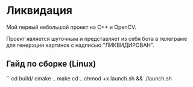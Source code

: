 # Ликвидация
Мой первый небольшой проект на C++ и OpenCV.

Проект является шуточным и представляет из себя бота в телеграме для генерации картинок с надписью "ЛИКВИДИРОВАН".

## Гайд по сборке (Linux)
``
cd build/
cmake ..
make
cd ..
chmod +x launch.sh && ./launch.sh